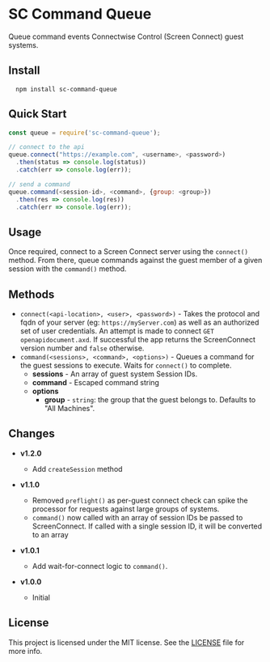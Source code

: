 # SC Command Queue

Queue command events Connectwise Control (Screen Connect) guest systems.

## Install

```
  npm install sc-command-queue
```

## Quick Start

```javascript
const queue = require('sc-command-queue');

// connect to the api
queue.connect("https://example.com", <username>, <password>)
  .then(status => console.log(status))
  .catch(err => console.log(err));

// send a command
queue.command(<session-id>, <command>, {group: <group>})
  .then(res => console.log(res))
  .catch(err => console.log(err));
```

## Usage

Once required, connect to a Screen Connect server using the `connect()` method.  From there, queue commands against the guest member of a given session with the `command()` method.

## Methods

- `connect(<api-location>, <user>, <password>)` - Takes the protocol and fqdn of your server (eg: `https://myServer.com`) as well as an authorized set of user credentials.  An attempt is made to connect `GET` `openapidocument.axd`.  If successful the app returns the ScreenConnect version number and `false` otherwise.  
- `command(<sessions>, <command>, <options>)` - Queues a command for the guest sessions to execute. Waits for `connect()` to complete.
  - **sessions** - An array of guest system Session IDs.
  - **command** - Escaped command string
  - **options**
    - **group** -  `string`: the group that the guest belongs to.  Defaults to "All Machines".

## Changes
- **v1.2.0**
  - Add `createSession` method

- **v1.1.0**
  - Removed `preflight()` as per-guest connect check can spike the processor for requests against large groups of systems.
  - `command()` now called with an array of session IDs be passed to ScreenConnect.  If called with a single session ID, it will be converted to an array

- **v1.0.1**
  - Add wait-for-connect logic to `command()`.

- **v1.0.0**
  - Initial


## License

This project is licensed under the MIT license. See the [LICENSE](LICENSE) file for more info.
